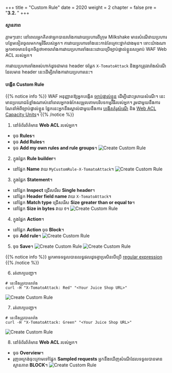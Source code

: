 +++
title = "Custom Rule"
date = 2020
weight = 2
chapter = false
pre = "<b>3.2. </b>"
+++
#### ស្ថានភាព
ភ្លាមៗនោះ នៅពេលអ្នកគិតថាអ្នកបានរារាំងការវាយប្រហារពីក្រុម Milkshake មានសំណើវាយប្រហារបន្ថែមទៀតចូលមកកម្មវិធីរបស់អ្នក។ ការវាយប្រហារទាំងនេះកាន់តែគ្រោះថ្នាក់ជាងមុន។ ទោះយ៉ាងណា អ្នកអាចមានទំនុកចិត្តថាអាចរារាំងការវាយប្រហារទាំងនេះដោយប្រើច្បាប់ផ្ទាល់ខ្លួនសម្រាប់ WAF Web ACL របស់អ្នក។

ការវាយប្រហារទាំងអស់ហាក់ដូចជាមាន header ចម្លែក ```X-TomatoAttack``` និងអ្នកត្រូវរារាំងសំណើដែលមាន header នេះដើម្បីរារាំងការវាយប្រហារនេះ។

#### បង្កើត Custom Rule
{{% notice info %}} 
WAF អនុញ្ញាតឱ្យអ្នកបង្កើត [ច្បាប់ផ្ទាល់ខ្លួន](https://docs.aws.amazon.com/waf/latest/developerguide/waf-rules.html) ដើម្បីដោះស្រាយសំណើ។ នេះមានប្រយោជន៍ខ្លាំងណាស់នៅពេលអ្នកចង់កែសម្រួលតាមបរិបទកម្មវិធីរបស់អ្នក។ រួមជាមួយនឹងការណែនាំអំពីច្បាប់ផ្ទាល់ខ្លួន ផ្នែកនេះអ្នកនឹងស្គាល់ជាមួយនឹងការ [បង្កើតគំរូសំណើ](https://docs.aws.amazon.com/waf/latest/developerguide/web-acl-testing.html#web-acl-testing-view-sample) និង [Web ACL Capacity Units](https://docs.aws.amazon.com/waf/latest/developerguide/how-aws-waf-works.html#aws-waf-capacity-units)។
{{% /notice %}}

1. នៅទំព័រព័ត៌មាន **Web ACL** របស់អ្នក។
* ចុច **Rules**។
* ចុច **Add Rules**។
* ចុច **Add my own rules and rule groups**។
![Create Custom Rule](/images/3-useawswaf/3.2-createcustomrule/createcustomrule-001.png?featherlight=false&width=90pc)

2. ក្នុងផ្នែក **Rule builder**។
* នៅផ្នែក **Name** វាយ ```MyCustomRule-X-TomatoAttack```។
![Create Custom Rule](/images/3-useawswaf/3.2-createcustomrule/createcustomrule-002.png?featherlight=false&width=90pc)

3. ក្នុងផ្នែក **Statement**។
* នៅផ្នែក **Inspect** ជ្រើសរើស **Single header**។
* នៅផ្នែក **Header field name** វាយ ```X-TomatoAttack```។
* នៅផ្នែក **Match type** ជ្រើសរើស **Size greater than or equal to**។
* នៅផ្នែក **Size in bytes** វាយ ```0```។
![Create Custom Rule](/images/3-useawswaf/3.2-createcustomrule/createcustomrule-003.png?featherlight=false&width=90pc)

4. ក្នុងផ្នែក **Action**។
* នៅផ្នែក **Action** ចុច **Block**។
* ចុច **Add rule**។
![Create Custom Rule](/images/3-useawswaf/3.2-createcustomrule/createcustomrule-004.png?featherlight=false&width=90pc)

5. ចុច **Save**។
![Create Custom Rule](/images/3-useawswaf/3.2-createcustomrule/createcustomrule-005.png?featherlight=false&width=90pc)
![Create Custom Rule](/images/3-useawswaf/3.2-createcustomrule/createcustomrule-006.png?featherlight=false&width=90pc)

{{% notice info %}} 
អ្នកអាចទទួលបានលទ្ធផលដូចគ្នាប្រសិនបើប្រើ [regular expression](https://docs.aws.amazon.com/waf/latest/developerguide/waf-rule-statement-type-regex-pattern-set-match.html)
{{% /notice %}}

6. រត់ពាក្យបញ្ជា។
```
# នេះនឹងត្រូវបានរារាំង
curl -H "X-TomatoAttack: Red" "<Your Juice Shop URL>"
```
![Create Custom Rule](/images/3-useawswaf/3.2-createcustomrule/createcustomrule-007.png?width=60pc)

7. រត់ពាក្យបញ្ជា។
```
# នេះនឹងត្រូវបានរារាំង
curl -H "X-TomatoAttack: Green" "<Your Juice Shop URL>"
```
![Create Custom Rule](/images/3-useawswaf/3.2-createcustomrule/createcustomrule-008.png?width=60pc)

8. នៅទំព័រព័ត៌មាន **Web ACL** របស់អ្នក។
* ចុច **Overview**។
* រុញអេក្រង់ចុះក្រោមទៅផ្នែក **Sampled requests** អ្នកនឹងឃើញសំណើដែលទទួលបានមានស្ថានភាព **BLOCK**។
![Create Custom Rule](/images/3-useawswaf/3.2-createcustomrule/createcustomrule-009.png?featherlight=false&width=90pc)